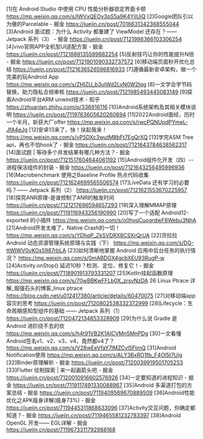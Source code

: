 [1]在 Android Studio 中使用 CPU 性能分析器锁定界面卡顿
https://mp.weixin.qq.com/s/IWVxQEOv3pS5a9K4YjlUiQ
[2]Google团队引以为傲的Parcelable - 掘金
https://juejin.cn/post/7016631342368555044
[3]Android 面试题：为什么 Activity 都重建了 ViewModel 还存在？—— Jetpack 系列（3） - 掘金
https://juejin.cn/post/7121998366103306254
[4]vivo官网APP全机型UI适配方案 - 掘金
https://juejin.cn/post/7121888135599882254
[5]反射技巧让你的性能提升N倍 - 掘金
https://juejin.cn/post/7121901090332737572
[6]移动端页面秒开优化总结
https://juejin.cn/post/7121636526596816933
[7]遵循最新安卓架构，做一个完美的玩Android App
https://mp.weixin.qq.com/s/ZHIZU_b3ulWd2LvN0W2lqg
[8]一文学会字节码替换，助力隐私合规审核
https://juejin.cn/post/7121985493445083149
[9]探索Android平台ARM unwind技术 - 知乎
https://zhuanlan.zhihu.com/p/336916116
[10]Android系统架构及其相关模块说明
https://juejin.cn/post/7119763605620260894
[11]2022Android面经，历时一个半月，斩获大厂offer
https://mp.weixin.qq.com/s/rwcPQNUpdPYmeL-JfA4eJg
[12]安卓13来了，快！扶起我来！
https://mp.weixin.qq.com/s/vP5DXc3wutM8bFt7EgQrXQ
[13]学完ASM Tree api，再也不怕hook了 - 掘金
https://juejin.cn/post/7121643784638562317
[14]面试题 | 等待多个并发结果有哪几种方法？- 掘金
https://juejin.cn/post/7121517604644061192
[15]Android组件化开发（四）--进程保活组件的封装 - 掘金
https://juejin.cn/post/7121643256495996936
[16]Macrobenchmark 使用之Baseline Profile 热点代码收集
https://juejin.cn/post/7121624699565506574
[17]LiveData 还有学习的必要吗？—— Jetpack 系列（2）
https://juejin.cn/post/7121621553670225957
[18]探究ANR原理-是谁控制了ANR的触发时间
https://juejin.cn/post/7121217696594657293
[19]深入理解MMAP原理
https://juejin.cn/post/7119116943256190990
[20]写了一个适配 Android12-exported 的小插件
https://mp.weixin.qq.com/s/o0hvqCuogrdwF8Webu3NhA
[21]Android开发太难了，Native Crash的一切！
https://mp.weixin.qq.com/s/YDhqP_ZkSVDRX8CSXrQrUA
[22]货拉拉 Android 动态资源管理系统原理与实践（下）
https://mp.weixin.qq.com/s/DG-ttWIWV0vKOs5987rbLA
[23]如何清晰地掌握 Android 应用中后台任务的执行情况？
https://mp.weixin.qq.com/s/0mABDGX4gcbXEU93RugP-w
[24]Activity.onStop() 延迟10秒？检测、定位、修复它！- 掘金
https://juejin.cn/post/7118901913793331207
[25]Kotlin挂起函数原理
https://mp.weixin.qq.com/s/70wBBKwFFLb0X_zrsvNzDA
26 Linux Ptrace 详解_倔强石头的博客_linux ptrace
https://blog.csdn.net/u012417380/article/details/60470075
[27]对移动端app容灾的思考
https://juejin.cn/post/7120802538332372999
[28]Lifecycle：生命周期感知型组件的基础 —— Jetpack 系列（1）
https://juejin.cn/post/7120472134853328909
[29]为什么说 Gradle 是 Android 进阶绕不去的坎
https://mp.weixin.qq.com/s/h4t91VB2K1AICVMn5MnPDg
[30]一文看懂Android签名v1、v2、v3、v4，竟然都v4了？
https://mp.weixin.qq.com/s/V28wEeVfaY7lMZCvl5FtmQ
[31]Android Notification使用
https://mp.weixin.qq.com/s/ALY3BxRO1fb_F4Ol5t7Uig
[32]Binder原理解析 - 掘金
https://juejin.cn/post/7120039919501705253
[33]Flutter 绘制探索 | 来一起画箭头吧 - 掘金
https://juejin.cn/post/7120010916602576926
[34]一定要知道的进程知识 - 掘金
https://juejin.cn/post/7119117491330088967
[35]Android 多渠道打包的方案总结 - 掘金
https://juejin.cn/post/7119409569670889509
[36]Android性能优化之APK瘦身详解(瘦身73%) - 掘金
https://juejin.cn/post/7119445311868633096
[37]Activity交互问题，你确定都知道？- 掘金
https://juejin.cn/post/7119465581232783397
[38]Android OpenGL 开发—— EGL详解 - 掘金
https://juejin.cn/post/7119673311792988168